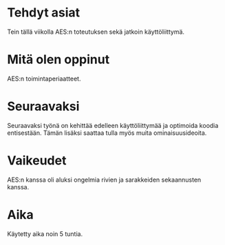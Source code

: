 # Tehdyt asiat
Tein tällä viikolla AES:n toteutuksen sekä jatkoin käyttöliittymä.

# Mitä olen oppinut
AES:n toimintaperiaatteet.

# Seuraavaksi
Seuraavaksi työnä on kehittää edelleen käyttöliittymää ja optimoida koodia entisestään. Tämän lisäksi saattaa tulla myös muita ominaisuusideoita.

# Vaikeudet
AES:n kanssa oli aluksi ongelmia rivien ja sarakkeiden sekaannusten kanssa.

# Aika
Käytetty aika noin 5 tuntia.

